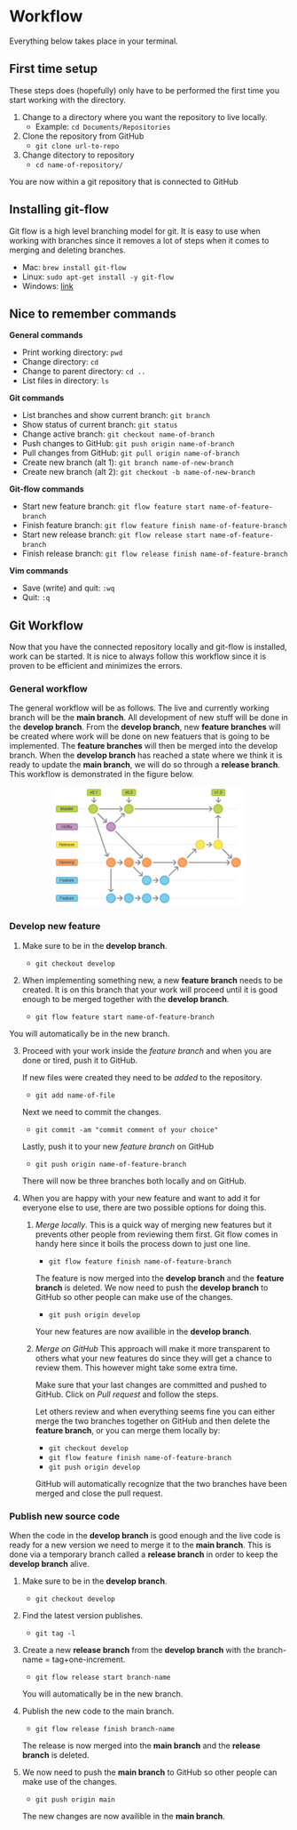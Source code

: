 # Workflow

Everything below takes place in your terminal.

## First time setup

These steps does (hopefully) only have to be performed the first time you start working with the directory.

1. Change to a directory where you want the repository to live locally.
	* Example: `cd Documents/Repositories`
2. Clone the repository from GitHub
	* `git clone url-to-repo`
3. Change ditectory to repository
	* `cd name-of-repository/`

You are now within a git repository that is connected to GitHub

## Installing git-flow

Git flow is a high level branching model for git. It is easy to use when working with branches since it removes a lot of steps when it comes to merging and deleting branches.

* Mac: `brew install git-flow`
* Linux: `sudo apt-get install -y git-flow`
* Windows: [link](https://github.com/nvie/gitflow/wiki/Windows "Title")

## Nice to remember commands

**General commands**

* Print working directory: `pwd`
* Change directory: `cd`
* Change to parent directory: `cd ..`
* List files in directory: `ls`

**Git commands**

* List branches and show current branch: `git branch`
* Show status of current branch: `git status`
* Change active branch: `git checkout name-of-branch`
* Push changes to GitHub: `git push origin name-of-branch`
* Pull changes from GitHub: `git pull origin name-of-branch`
* Create new branch (alt 1): `git branch name-of-new-branch`
* Create new branch (alt 2): `git checkout -b name-of-new-branch`

**Git-flow commands**

* Start new feature branch: `git flow feature start name-of-feature-branch`
* Finish feature branch: `git flow feature finish name-of-feature-branch`
* Start new release branch: `git flow release start name-of-feature-branch`
* Finish release branch: `git flow release finish name-of-feature-branch`

**Vim commands**

* Save (write) and quit: `:wq`
* Quit: `:q`


## Git Workflow


Now that you have the connected repository locally and git-flow is installed, work can be started. It is nice to always follow this workflow since it is proven to be efficient and minimizes the errors.

### General workflow

The general workflow will be as follows. The live and currently working branch will be the **main branch**. All development of new stuff will be done in the **develop branch**. From the **develop branch**, new **feature branches** will be created where work will be done on new featuers that is going to be implemented. The **feature branches** will then be merged into the develop branch. When the **develop branch** has reached a state where we think it is ready to update the **main branch**, we will do so through a **release branch**. This workflow is demonstrated in the figure below.

<p align="center">
	<img src="workflow.png" alt="workflow" width="350"/>
</p>

### Develop new feature

1. Make sure to be in the **develop branch**.

	* `git checkout develop`

2. When implementing something new, a new **feature branch** needs to be created. It is on this branch that your work will proceed until it is good enough to be merged together with the **develop branch**.

	* `git flow feature start name-of-feature-branch`

You will automatically be in the new branch. 

3. Proceed with your work inside the *feature branch* and when you are done or tired, push it to GitHub. 

	If new files were created they need to be *added* to the repository.

	* `git add name-of-file`

	Next we need to commit the changes.

	* `git commit -am "commit comment of your choice"`

	Lastly, push it to your new *feature branch* on GitHub

	* `git push origin name-of-feature-branch`

	There will now be three branches both locally and on GitHub.

4. When you are happy with your new feature and want to add it for everyone else to use, there are two possible options for doing this.

	1. *Merge locally*. This is a quick way of merging new features but it prevents other people from reviewing them first. Git flow comes in handy here since it boils the process down to just one line.

		* `git flow feature finish name-of-feature-branch`

		The feature is now merged into the **develop branch** and the **feature branch** is deleted. We now need to push the **develop branch** to GitHub so other people can make use of the changes.

		* `git push origin develop`

		Your new features are now availible in the **develop branch**.

	2. *Merge on GitHub* This approach will make it more transparent to others what your new features do since they will get a chance to review them. This however might take some extra time.

		Make sure that your last changes are committed and pushed to GitHub. Click on *Pull request* and follow the steps.

		Let others review and when everything seems fine you can either merge the two branches together on GitHub and then delete the **feature branch**, or you can merge them locally by:

		* `git checkout develop`
		* `git flow feature finish name-of-feature-branch`
		* `git push origin develop`

		GitHub will automatically recognize that the two branches have been merged and close the pull request.

### Publish new source code

When the code in the **develop branch** is good enough and the live code is ready for a new version we need to merge it to the **main branch**. This is done via a temporary branch called a **release branch** in order to keep the **develop branch** alive.



1. Make sure to be in the **develop branch**.

	* `git checkout develop`

2. Find the latest version publishes.

	* `git tag -l`

2. Create a new **release branch** from the **develop branch** with the branch-name = tag+one-increment.

	* `git flow release start branch-name`

	You will automatically be in the new branch.

3. Publish the new code to the main branch.

	* `git flow release finish branch-name`

	The release is now merged into the **main branch** and the **release branch** is deleted.

4. We now need to push the **main branch** to GitHub so other people can make use of the changes.

	* `git push origin main`

	The new changes are now availible in the **main branch**.
